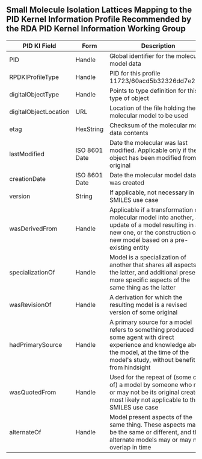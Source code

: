 ## Small Molecule Isolation Lattices Mapping to the PID Kernel Information Profile Recommended by the RDA PID Kernel Information Working Group

| PID KI Field | Form | Description | 
|--------------|------|-------------|
| PID          | Handle | Global identifier for the molecular model data | 
| RPDKIProfileType | Handle | PID for this profile 11723/60acd5b32326dd7e2612 |
| digitalObjectType | Handle | Points to type definition for this type of object |
| digitalObjectLocation | URL | Location of the file holding the molecular model to be used |
| etag | HexString | Checksum of the molecular model data contents |
| lastModified | ISO 8601 Date | Date the molecular was last modified. Applicable only if the object has been modified from it's original | 
| creationDate | ISO 8601 Date | Date the molecular model data was created |
| version | String | If applicable, not necessary in the SMILES use case |
| wasDerivedFrom | Handle | Applicable if a transformation of a molecular model into another, an update of a model resulting in a new one, or the construction of a new model based on a pre-existing entity |
| specializationOf | Handle | Model is a specialization of another that shares all aspects of the latter, and additional presents more specific aspects of the same thing as the latter |
| wasRevisionOf | Handle | A derivation for which the resulting model is a revised version of some original |
| hadPrimarySource | Handle | A primary source for a model refers to something produced by some agent with direct experience and knowledge about the model, at the time of the model's study, without benefit from hindsight |
| wasQuotedFrom | Handle | Used for the repeat of (some or all of) a model by someone who may or may not be its original creator, most likely not applicable to the SMILES use case | 
| alternateOf | Handle | Model present aspects of the same thing. These aspects may be the same or different, and the alternate models may or may not overlap in time |
